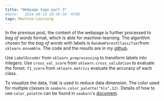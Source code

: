 ```yaml
---
title: "Webpage tags part 3"
#date:   2016-08-15 10:39:34 -0700
tags: Machine-Learning
---
```

In the previous post, the content of the webpage is further processed to *bag of words* format, which is able for machine-learning. The algorithm chosen for the *bag of words* with labels is `RandomForestClassifier`from `sklearn.ensemble`. The code and the results are in my [github][1].

[1]: https://github.com/bbgky/website-tags/blob/master/SupervisedLearning_RandomForest.ipynb

Use `LabelEncoder` from `sklearn.preprocessing` to transform labels into integers. Use `cross_val_score` from `sklearn.cross_validation` to evaluate the forest. `f1_score` from `sklearn.metrics` evaluate the accuracy of each class.

To visualize the data, `TSNE` is used to reduce data dimension.
The color used for multiple classes is `seaborn.color_palette("hls",12)`. Details of how to use `color_palette` can be found in `seaborn`'s [document][2].

[2]: https://stanford.edu/~mwaskom/software/seaborn/generated/seaborn.color_palette.html
